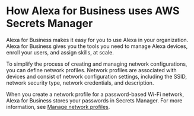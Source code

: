 # How Alexa for Business uses AWS Secrets Manager<a name="integrating_how-services-use-secrets_ABUS"></a>

Alexa for Business makes it easy for you to use Alexa in your organization\. Alexa for Business gives you the tools you need to manage Alexa devices, enroll your users, and assign skills, at scale\. 

To simplify the process of creating and managing network configurations, you can define network profiles\. Network profiles are associated with devices and consist of network configuration settings, including the SSID, network security type, network credentials, and description\. 

When you create a network profile for a password\-based Wi\-Fi network, Alexa for Business stores your passwords in Secrets Manager\. For more information, see [Manage network profiles](https://docs.aws.amazon.com/a4b/latest/ag/manage-network-profiles.html)\.